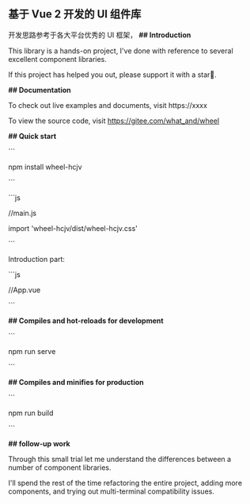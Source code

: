 ## 基于 Vue 2 开发的 UI 组件库
开发思路参考于各大平台优秀的 UI 框架，
**## Introduction**

This library is a hands-on project, I've done with reference to several excellent component libraries.



If this project has helped you out, please support it with a star🌟.



**## Documentation**

To check out live examples and documents, visit https://xxxx



To view the source code, visit https://gitee.com/what_and/wheel

**## Quick start**

\```

npm install wheel-hcjv

\```

\```js

//main.js

import 'wheel-hcjv/dist/wheel-hcjv.css'

\```

Introduction part:

\```js

//App.vue

<template>


  <div id="app">


    <img alt="Vue logo" src="./assets/logo.png">

  <HelloWorld msg="Welcome to Your Vue.js App"/>

  <w-button>A default button</w-button>

 </div>

</template>



<script>


import {Button as WButton} from 'wheel-hcjv'



export default {

 name: 'App',

 components: {

  HelloWorld,

  WButton

 }

}

</script>

\```



**## Compiles and hot-reloads for development**

\```

npm run serve

\```



**## Compiles and minifies for production**

\```

npm run build

\```

**## follow-up work**



Through this small trial let me understand the differences between a number of component libraries.



I'll spend the rest of the time refactoring the entire project, adding more components, and trying out multi-terminal compatibility issues.
